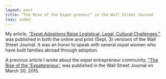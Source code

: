 ```yaml
---
layout: post
title: “The Rise of the Expat-preneur" in the Wall Street Journal
lnav: index
---
```


<p>My article, <a href="http://blogs.wsj.com/expat/2015/09/01/expat-adoptions-raise-logistical-legal-cultural-challenges/" target="_blank">"Expat Adoptions Raise Logistical, Legal, Cultural Challenges,"</a> was published in both the online and print (Sept. 3) versions of the Wall Street Journal. It was an honor to speak with several expat women who have built families abroad through adoption.</p>
<p>A previous article I wrote about the expat entrepreneur community, <a href="http://blogs.wsj.com/expat/2015/03/30/the-rise-of-the-expat-preneur/" target="_blank">"The Rise of the 'Expatpreneur,'</a> was published in the Wall Street Journal on March 30, 2015.</p>



